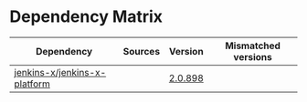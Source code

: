 # Dependency Matrix

Dependency | Sources | Version | Mismatched versions
---------- | ------- | ------- | -------------------
[jenkins-x/jenkins-x-platform](https://github.com/jenkins-x/jenkins-x-platform) |  | [2.0.898](https://github.com/jenkins-x/jenkins-x-platform/releases/tag/v2.0.898) | 
